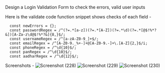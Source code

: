 Design a Login Validation Form to check the errors, valid user inputs

Here is the validate code function snippet shows checks of each field -

      const newErrors = {};
      const passwordRegex = /^(?=.*[a-z])(?=.*[A-Z])(?=.*\d)(?=.*[@$!%*?&])[A-Za-z\d@$!%*?&]{8,}$/;
      const usernameRegex = /^[a-zA-Z0-9_]+$/;
      const emailRegex = /^[A-Z0-9._%+-]+@[A-Z0-9.-]+\.[A-Z]{2,}$/i;
      const phoneRegex = /^\d{10}$/;
      const panRegex = /^\d{10}$/;
      const aadharRegex = /^\d{12}$/;
     

Screenshots - 
![Screenshot (228)](https://github.com/Sweetynehra/Validation_Form/assets/130247953/788e9a0a-acaf-485c-b887-985fdbca6573)
![Screenshot (229)](https://github.com/Sweetynehra/Validation_Form/assets/130247953/6b549713-d0d4-4fbb-a2d0-e103627c5327)
![Screenshot (230)](https://github.com/Sweetynehra/Validation_Form/assets/130247953/13a7ab9e-d4d5-4c07-af5f-483464578fc1)
